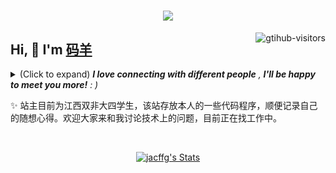 <h1 align="center"> <a href="https://sunguoqi.com/"> <img src="https://readme-typing-svg.herokuapp.com/?lines=console.log(%22Hello%2C%20World!%22);祝您今天愉快!&center=true&size=27"> </a> </h1>
<a href="https://github.com/luoye6/computer-vision-in-action">
    <img align="right" src="https://komarev.com/ghpvc/?username=luoye6&label=Visitors&color=red&style=flat&logo=github" alt="gtihub-visitors" />
</a>
 
## Hi, 👋  I'm <a href="https://github.com/jacffg">码羊</a>
 
<details><summary>(Click to expand) <em><b>I love connecting with different people</b> , <b>I'll be happy to meet you more!</b> : )</em></summary>
 
<!--my introduction start-->
1) 勤奋
2) 快速学习者
3) 充满好奇
---
</details>
  
  ✨ 站主目前为江西双非大四学生，该站存放本人的一些代码程序，顺便记录自己的随想心得。欢迎大家来和我讨论技术上的问题，目前正在找工作中。
 
 
<!--my introduction end -->
 
<br>
 
<p align="center">
  <a href="https://github.com/jacffg" class="rich-diff-level-one">
    <img src="https://github-readme-stats.vercel.app/api?username=jacffg&title_color=333&text_color=777" alt="jacffg's Stats" >
    <!-- &hide=issues
    <img src="https://github-readme-stats.vercel.app/api?username=jacffg&hide=issues&title_color=333&text_color=777" alt="luoye6's Stats" >
    -->
  </a>
</p>
 
 
<h2></h2>



